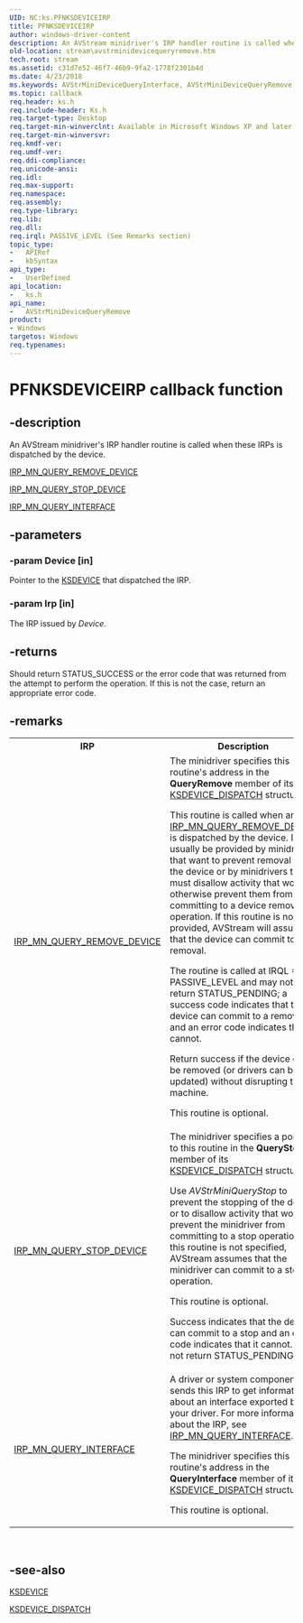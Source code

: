 ```yaml
---
UID: NC:ks.PFNKSDEVICEIRP
title: PFNKSDEVICEIRP
author: windows-driver-content
description: An AVStream minidriver's IRP handler routine is called when these IRPs is dispatched by the device.IRP_MN_QUERY_REMOVE_DEVICEIRP_MN_QUERY_STOP_DEVICEIRP_MN_QUERY_INTERFACE
old-location: stream\avstrminidevicequeryremove.htm
tech.root: stream
ms.assetid: c31d7e52-46f7-46b9-9fa2-1778f2301b4d
ms.date: 4/23/2018
ms.keywords: AVStrMiniDeviceQueryInterface, AVStrMiniDeviceQueryRemove, AVStrMiniDeviceQueryRemove routine [Streaming Media Devices], PFNKSDEVICEIRP, avstclbk_e4e3e23a-c4e7-47fb-ad10-6a0a630669ed.xml, ks/AVStrMiniDeviceQueryRemove, stream.avstrminidevicequeryremove
ms.topic: callback
req.header: ks.h
req.include-header: Ks.h
req.target-type: Desktop
req.target-min-winverclnt: Available in Microsoft Windows XP and later operating systems and DirectX 8.0 and later DirectX versions.
req.target-min-winversvr: 
req.kmdf-ver: 
req.umdf-ver: 
req.ddi-compliance: 
req.unicode-ansi: 
req.idl: 
req.max-support: 
req.namespace: 
req.assembly: 
req.type-library: 
req.lib: 
req.dll: 
req.irql: PASSIVE_LEVEL (See Remarks section)
topic_type:
-	APIRef
-	kbSyntax
api_type:
-	UserDefined
api_location:
-	ks.h
api_name:
-	AVStrMiniDeviceQueryRemove
product:
- Windows
targetos: Windows
req.typenames: 
---
```


# PFNKSDEVICEIRP callback function


## -description


An AVStream minidriver's IRP handler routine is called when these IRPs is dispatched by the device.


<a href="https://msdn.microsoft.com/library/windows/hardware/ff551705">IRP_MN_QUERY_REMOVE_DEVICE</a>



<a href="https://msdn.microsoft.com/library/windows/hardware/ff551725">IRP_MN_QUERY_STOP_DEVICE</a>



<a href="https://msdn.microsoft.com/library/windows/hardware/ff551687">IRP_MN_QUERY_INTERFACE</a>



## -parameters




### -param Device [in]

Pointer to the <a href="https://msdn.microsoft.com/library/windows/hardware/ff561681">KSDEVICE</a> that dispatched the IRP.


### -param Irp [in]

The IRP issued by <i>Device</i>.


## -returns



Should return STATUS_SUCCESS or the error code that was returned from the attempt to perform the operation. If this is not the case, return an appropriate error code.




## -remarks



<table>
<tr>
<th>IRP</th>
<th>Description</th>
</tr>
<tr>
<td>
<a href="https://msdn.microsoft.com/library/windows/hardware/ff551705">IRP_MN_QUERY_REMOVE_DEVICE</a>
</td>
<td>
The minidriver specifies this routine's address in the <b>QueryRemove</b> member of its <a href="https://msdn.microsoft.com/library/windows/hardware/ff561693">KSDEVICE_DISPATCH</a> structure.

This routine is called when an <a href="https://msdn.microsoft.com/library/windows/hardware/ff551705">IRP_MN_QUERY_REMOVE_DEVICE</a> is dispatched by the device. It will usually be provided by minidrivers that want to prevent removal of the device or by minidrivers that must disallow activity that would otherwise prevent them from committing to a device removal operation. If this routine is not provided, AVStream will assume that the device can commit to a removal.

The routine is called at IRQL = PASSIVE_LEVEL and may not return STATUS_PENDING; a success code indicates that the device can commit to a removal and an error code indicates that it cannot.

Return success if the device can be removed (or drivers can be updated) without disrupting the machine.

This routine is optional.

</td>
</tr>
<tr>
<td>
<a href="https://msdn.microsoft.com/library/windows/hardware/ff551725">IRP_MN_QUERY_STOP_DEVICE</a>
</td>
<td>
The minidriver specifies a pointer to this routine in the <b>QueryStop</b> member of its <a href="https://msdn.microsoft.com/library/windows/hardware/ff561693">KSDEVICE_DISPATCH</a> structure.

Use <i>AVStrMiniQueryStop</i> to prevent the stopping of the device or to disallow activity that would prevent the minidriver from committing to a stop operation. If this routine is not specified, AVStream assumes that the minidriver can commit to a stop operation.

This routine is optional.

Success indicates that the device can commit to a stop and an error code indicates that it cannot. Do not return STATUS_PENDING.

</td>
</tr>
<tr>
<td>
<a href="https://msdn.microsoft.com/library/windows/hardware/ff551687">IRP_MN_QUERY_INTERFACE</a>
</td>
<td>
A driver or system component sends this IRP to get information about an interface exported by your driver. For more information about the IRP, see <a href="https://msdn.microsoft.com/library/windows/hardware/ff551687">IRP_MN_QUERY_INTERFACE</a>.

The minidriver specifies this routine's address in the <b>QueryInterface</b> member of its <a href="https://msdn.microsoft.com/library/windows/hardware/ff561693">KSDEVICE_DISPATCH</a> structure.

This routine is optional.

</td>
</tr>
</table>
 




## -see-also




<a href="https://msdn.microsoft.com/library/windows/hardware/ff561681">KSDEVICE</a>



<a href="https://msdn.microsoft.com/library/windows/hardware/ff561693">KSDEVICE_DISPATCH</a>
 

 

